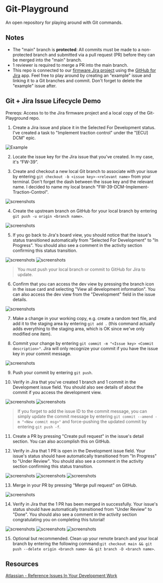 # Git-Playground

An open repository for playing around with Git commands.

## Notes
- The "main" branch is **protected**: All commits must be made to a non-protected branch and submitted via a pull request (PR) before they can be merged into the "main" branch.
- 1 reviewer is required to merge a PR into the main branch.   
- This repo is connected to our [firmware Jira project](https://ubcformulaelectric.atlassian.net/jira/software/c/projects/FW/boards/7?atlOrigin=eyJpIjoiYTNlZWQzMjY5MjRlNDEyNmI2MTA4ZDkyMmNhZGZkMjkiLCJwIjoiaiJ9) using the [GitHub for Jira](https://ubcformulaelectric.atlassian.net/jira/marketplace/discover/app/com.github.integration.production) app. Feel free to play around by creating an "example" issue and linking it to a Git branches and commit. Don't forget to delete the "example" issue after.

## Git + Jira Issue Lifecycle Demo

Prereqs: Access to to the Jira firmware project and a local copy of the Git-Playground repo.

1. Create a Jira issue and place it in the Selected For Development status. I've created a task to "Implement traction control" under the "[ECU] DCM" epic. 

![Example](screenshots/example-issue-board-view-selected-for-dev.png)

2. Locate the issue key for the Jira issue that you've created. In my case, it's “FW-39”. 

3. Create and checkout a new local Git branch to associate with your issue by entering `git checkout -b <issue key>-<relevant name>` from your terminal. Don't forget the dash between the issue key and the relevant name. I decided to name my local branch "FW-39-DCM-Implement-Traction-Control". 

![screenshots](screenshots/example-branch-created-terminal.png)

4. Create the upstream branch on GitHub for your local branch by entering `git push -u origin <branch name>`.

![screenshots](screenshots/example-push-branch.png)

5. If you go back to  Jira's board view, you should notice that the issue's status transitioned automatically from "Selected For Development" to "In Progress". You should also see a comment in the activity section confirming this status transition.

![screenshots](screenshots/example-auto-transition-select-for-dev-to-in-progress.png)
![screenshots](screenshots/example-auto-transition-comment.png)

> You must push your local branch or commit to GitHub for Jira to update.

6. Confirm that you can access the dev view by pressing the branch icon in the issue card and selecting "View all development information". You can also access the dev view from the "Development" field in the issue details.

![screenshots](screenshots/example-dev-info-view.png)

7. Make a change in your working copy, e.g. create a random text file, and add it to the staging area by entering `git add .` (this command actually adds everything to the staging area, which is OK since we've only modified one item).

8. Commit your change by entering `git commit -m "<Issue key> <Commit description>"`. Jira will only recognize your commit if you have the issue key in your commit message.

![screenshots](screenshots/example-commit-msg.png)

9. Push your commit by entering `git push`.

10. Verify in Jira that you've created 1 branch and 1 commit in the Development issue field. You should also see details of about the commit if you access the development view.

![screenshots](screenshots/example-updated-readme-commit-dev-view.png)
![screenshots](screenshots/example-1-branch-1-commit.png)

> If you forget to add the issue ID to the commit message, you can simply update the commit message by entering `git commit --amend -m "<New commit msg>"` and force-pushing the updated commit by entering `git push -f`.

11. Create a PR by pressing "Create pull request" in the issue's detail section. You can also accomplish this on GitHub.

12. Verify in Jira that 1 PR is open in the Development issue field. Your issue's status should have automatically transitioned from "In Progress" to "Under Review". You should also see a comment in the activity section confirming this status transition.

![screenshots](screenshots/example-1-branch-commit-PR-open.png)
![screenshots](screenshots/example-transition-in-progress-to-under-review.png)
![screenshots](screenshots/example-pr-opened-comment.png)

13. Merge in your PR by pressing "Merge pull request" on GitHub.

![screenshots](screenshots/example-pr-merge-button.png)

14. Verify in Jira that the 1 PR has been merged in successfully. Your issue's status should have automatically transitioned from "Under Review" to "Done". You should also see a comment in the activity section congratulating you on completing this tutorial!

![screenshots](screenshots/example-dev-info-view-pr-merged-in.png)
![screenshots](screenshots/example-auto-transition-under-review-done.png)
![screenshots](screenshots/example-done-message.png)

15. Optional but recommended. Clean up your remote branch and your local branch by entering the following command:`git checkout main && git push --delete origin <branch name> && git branch -D <branch name>`.

## Resources

[Atlassian - Reference Issues In Your Development Work](https://support.atlassian.com/jira-software-cloud/docs/reference-issues-in-your-development-work/)
